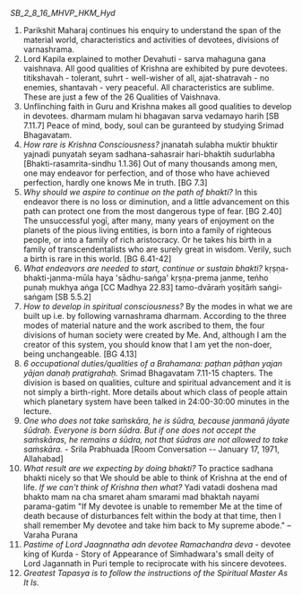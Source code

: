 *SB_2_8_16_MHVP_HKM_Hyd*

1. Parikshit Maharaj continues his enquiry to understand the span of the material world, characteristics and activities of devotees, divisions of varnashrama.
2. Lord Kapila explained to mother Devahuti - sarva mahaguna gana vaishnava. All good qualities of Krishna are exhibited by pure devotees. titikshavah - tolerant, suhrt - well-wisher of all, ajat-shatravah - no enemies, shantavah - very peaceful. All characteristics are sublime. These are just a few of the 26 Qualities of Vaishnava.
3. Unflinching faith in Guru and Krishna makes all good qualities to develop in devotees. dharmam mulam hi bhagavan sarva vedamayo harih [SB 7.11.7] Peace of mind, body, soul can be guranteed by studying Srimad Bhagavatam.
4. *How rare is Krishna Consciousness?* jnanatah sulabha muktir bhuktir yajnadi punyatah seyam sadhana-sahasrair hari-bhaktih sudurlabha [Bhakti-rasamrita-sindhu 1.1.36] Out of many thousands among men, one may endeavor for perfection, and of those who have achieved perfection, hardly one knows Me in truth. [BG 7.3]
5. *Why should we aspire to continue on the path of bhakti?* In this endeavor there is no loss or diminution, and a little advancement on this path can protect one from the most dangerous type of fear. [BG 2.40] The unsuccessful yogī, after many, many years of enjoyment on the planets of the pious living entities, is born into a family of righteous people, or into a family of rich aristocracy. Or he takes his birth in a family of transcendentalists who are surely great in wisdom. Verily, such a birth is rare in this world. [BG 6.41-42]
6. *What endeavors are needed to start, continue or sustain bhakti?* kṛṣṇa-bhakti-janma-mūla haya 'sādhu-saṅga' kṛṣṇa-prema janme, teṅho punaḥ mukhya aṅga [CC Madhya 22.83] tamo-dvāraṁ yoṣitāṁ saṅgi-saṅgam [SB 5.5.2]
7. *How to develop in spiritual consciousness?* By the modes in what we are built up i.e. by following varnashrama dharmam. According to the three modes of material nature and the work ascribed to them, the four divisions of human society were created by Me. And, although I am the creator of this system, you should know that I am yet the non-doer, being unchangeable. [BG 4.13]
8. *6 occupational duties/qualities of a Brahamana: paṭhan pāṭhan yajan yājan danaḥ pratigrahaḥ.* Srimad Bhagavatam 7.11-15 chapters. The division is based on qualities, culture and spiritual advancement and it is not simply a birth-right. More details about which class of people attain which planetary system have been talked in 24:00-30:00 minutes in the lecture.
9. *One who does not take saṁskāra, he is śūdra, because janmanā jāyate śūdraḥ. Everyone is born śūdra. But if one does not accept the saṁskāras, he remains a śūdra, not that śūdras are not allowed to take saṁskāra.* - Srila Prabhuada [Room Conversation -- January 17, 1971, Allahabad]
10. *What result are we expecting by doing bhakti?* To practice sadhana bhakti nicely so that We should be able to think of Krishna at the end of life. *If we can't think of Krishna then what?* Yadi vatadi doshena mad bhakto mam na cha smaret aham smarami mad bhaktah nayami parama-gatim  "If My devotee is unable to remember Me at the time of death because of disturbances felt within the body at that time, then I shall remember My devotee and take him back to My supreme abode." – Varaha Purana
11. *Pastime of Lord Jaagnnatha adn devotee Ramachandra deva* - devotee king of Kurda - Story of Appearance of Simhadwara's small deity of Lord Jagannath in Puri temple to reciprocate with his sincere devotees.
12. *Greatest Tapasya is to follow the instructions of the Spiritual Master As It Is.*
